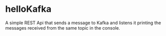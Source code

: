 # helloKafka
A simple REST Api that sends a message to Kafka and listens it printing the messages received from the same topic in the console.
